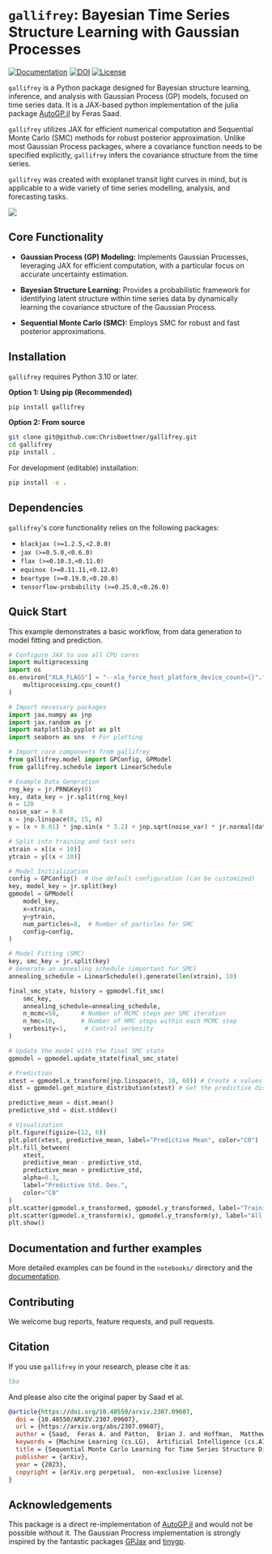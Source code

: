 # $\texttt{gallifrey}$: Bayesian Time Series Structure Learning with Gaussian Processes

[![Documentation](https://img.shields.io/badge/docs-main-red.svg)](https://chrisboettner.github.io/gallifrey/)
[![DOI](https://zenodo.org/badge/DOI/tba.svg)](https://doi.org/10.000)
[![License](https://img.shields.io/badge/License-Apache%202.0-white.svg)](https://opensource.org/licenses/Apache-2.0)

$\texttt{gallifrey}$ is a Python package designed for  Bayesian structure learning, inference, and analysis with Gaussian Process (GP) models, focused on time series data. It is a JAX-based python implementation of the julia package [AutoGP.jl](https://probsys.github.io/AutoGP.jl/stable/index.html) by Feras Saad. 

$\texttt{gallifrey}$ utilizes JAX for efficient numerical computation and Sequential Monte Carlo (SMC) methods for robust posterior approximation. Unlike most Gaussian Process packages, where a covariance function needs to be specified explicitly, $\texttt{gallifrey}$ infers the covariance structure from the time series.

 $\texttt{gallifrey}$ was created with exoplanet transit light curves in mind, but is applicable to a wide variety of time series modelling, analysis, and forecasting tasks.

![](./figures/animations/transit_animation.gif)

## Core Functionality
*   **Gaussian Process (GP) Modeling:**  Implements Gaussian Processes, leveraging JAX for efficient computation, with a particular focus on accurate uncertainty estimation.

*   **Bayesian Structure Learning:**  Provides a probabilistic framework for identifying latent structure within time series data by dynamically learning the covariance structure of the Gaussian Process.

*   **Sequential Monte Carlo (SMC):** Employs SMC for robust and fast posterior approximations.

## Installation

$\texttt{gallifrey}$ requires Python 3.10 or later.

**Option 1: Using pip (Recommended)**

```bash
pip install gallifrey
```

**Option 2: From source**

```bash
git clone git@github.com:ChrisBoettner/gallifrey.git
cd gallifrey
pip install .
```

For development (editable) installation:

```bash
pip install -e .
```

## Dependencies

$\texttt{gallifrey}$'s core functionality relies on the following packages:

*   `blackjax (>=1.2.5,<2.0.0)`
*   `jax (>=0.5.0,<0.6.0)`
*   `flax (>=0.10.3,<0.11.0)`
*   `equinox (>=0.11.11,<0.12.0)`
*   `beartype (>=0.19.0,<0.20.0)`
*   `tensorflow-probability (>=0.25.0,<0.26.0)`

## Quick Start

This example demonstrates a basic workflow, from data generation to model fitting and prediction.

```python
# Configure JAX to use all CPU cores
import multiprocessing
import os
os.environ["XLA_FLAGS"] = "--xla_force_host_platform_device_count={}".format(
    multiprocessing.cpu_count()
)

# Import necessary packages
import jax.numpy as jnp
import jax.random as jr
import matplotlib.pyplot as plt
import seaborn as sns  # For plotting

# Import core components from gallifrey
from gallifrey.model import GPConfig, GPModel
from gallifrey.schedule import LinearSchedule

# Example Data Generation
rng_key = jr.PRNGKey(0)
key, data_key = jr.split(rng_key)
n = 120
noise_var = 9.0
x = jnp.linspace(0, 15, n)
y = (x + 0.01) * jnp.sin(x * 3.2) + jnp.sqrt(noise_var) * jr.normal(data_key, (n,))

# Split into training and test sets
xtrain = x[(x < 10)]
ytrain = y[(x < 10)]

# Model Initialization
config = GPConfig()  # Use default configuration (can be customized)
key, model_key = jr.split(key)
gpmodel = GPModel(
    model_key,
    x=xtrain,
    y=ytrain,
    num_particles=8,  # Number of particles for SMC
    config=config,
)

# Model Fitting (SMC)
key, smc_key = jr.split(key)
# Generate an annealing schedule (important for SMC)
annealing_schedule = LinearSchedule().generate(len(xtrain), 10)

final_smc_state, history = gpmodel.fit_smc(
    smc_key,
    annealing_schedule=annealing_schedule,
    n_mcmc=50,      # Number of MCMC steps per SMC iteration
    n_hmc=10,       # Number of HMC steps within each MCMC step
    verbosity=1,     # Control verbosity
)

# Update the model with the final SMC state
gpmodel = gpmodel.update_state(final_smc_state)

# Prediction
xtest = gpmodel.x_transform(jnp.linspace(0, 18, 60)) # Create x values for prediction
dist = gpmodel.get_mixture_distribution(xtest) # Get the predictive distribution

predictive_mean = dist.mean()
predictive_std = dist.stddev()

# Visualization
plt.figure(figsize=(12, 6))
plt.plot(xtest, predictive_mean, label="Predictive Mean", color="C0")
plt.fill_between(
    xtest,
    predictive_mean - predictive_std,
    predictive_mean + predictive_std,
    alpha=0.3,
    label="Predictive Std. Dev.",
    color="C0"
)
plt.scatter(gpmodel.x_transformed, gpmodel.y_transformed, label="Training Data", color="C1", s=20)
plt.scatter(gpmodel.x_transform(x), gpmodel.y_transform(y), label="All Data", color="C2", s=10, alpha=0.5)
plt.show()
```

## Documentation and further examples

More detailed examples can be found in the `notebooks/` directory and the [documentation](https://chrisboettner.github.io/gallifrey/).

## Contributing

We welcome bug reports, feature requests, and pull requests.

## Citation

If you use $\texttt{gallifrey}$ in your research, please cite it as:

```bibtex
tba
```
And please also cite the original paper by Saad et al.

```bibtex
@article{https://doi.org/10.48550/arxiv.2307.09607,
  doi = {10.48550/ARXIV.2307.09607},
  url = {https://arxiv.org/abs/2307.09607},
  author = {Saad,  Feras A. and Patton,  Brian J. and Hoffman,  Matthew D. and Saurous,  Rif A. and Mansinghka,  Vikash K.},
  keywords = {Machine Learning (cs.LG),  Artificial Intelligence (cs.AI),  Methodology (stat.ME),  Machine Learning (stat.ML),  FOS: Computer and information sciences,  FOS: Computer and information sciences},
  title = {Sequential Monte Carlo Learning for Time Series Structure Discovery},
  publisher = {arXiv},
  year = {2023},
  copyright = {arXiv.org perpetual,  non-exclusive license}
}
```

## Acknowledgements

This package is a direct re-implementation of [AutoGP.jl](https://probsys.github.io/AutoGP.jl/stable/index.html) and would not be possible without it. 
The Gaussian Procress implementation is strongly inspired by the fantastic packages [GPJax](https://docs.jaxgaussianprocesses.com/) and [tinygp](https://tinygp.readthedocs.io/en/stable/).